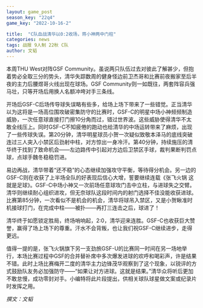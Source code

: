 ```yaml
---
layout: game_post
season_key: "22q4"
game_key: "2022-10-16-2"

title:  "C队血战清华以0:2收场，蒋小神两中门柱"
categories: news
tags: 战报 9人制 22秋 C队
author: 文韬
---
```


本周THU West对阵GSF Community。虽说两只队伍过去对彼此了解甚少，但抱着势必全取三分的势头，清华失踪数周的健身怪边前卫杰哥和比赛前夜搬家至后半夜的主力后腰煜哥火线出现在球场。GSF Community则一如既往，两套阵容兵强马壮，只等开场后用换人名额冲垮对手三条线。

开场后GSF-C后场传导球失误略有些多，给场上场下带来了一些错觉。正当清华以为这将是一场高位围攻破密集防守的比赛时，GSF-C的明星中场小神频频制造威胁，一次任意球直接打门擦10分角而过，错过世界波。这些威胁使得清华不太敢全线压上。同时GSF-C不知疲倦的跑动也给清华的中场运转带来了麻烦，出现了一些传球失误。第20分钟，清华明星球员小贺一次疑似致敬本泽马的底线突破连过三人突入小禁区后劲射中柱，对方惊出一身冷汗。第40分钟，持续施压的清华终于找到了致命机会——左边路传中引起对方边后卫禁区手球，裁判果断判罚点球，点球手魏冬稳稳罚进。

易边再战，清华带着“还不稳”的心态继续加强攻守平衡，等待得分机会。另一边的GSF-C则在收获了上半场全队的好表现后信心大增，誓要继续连载《张飞火锅 这就是足球》。GSF-C中场小神又一次前场任意球攻门击中立柱，与进球失之交臂。清华则继续耐心组织进攻，但无奈球队这段时间内的射门选择不佳没能收获进球。比赛第85分钟，一次看似不是机会的机会，清华将球吊入禁区，又是小贺瞅准时机接球打门，在完成中柱——被扑——再打三连击之后，球进了！

清华终于如愿锁定胜局，终场哨响起，2:0，清华迎来连胜。GSF-C也收获巨大赞誉，赢得了场上场下的尊重。汗水不会背叛，也让我们祝GSF-C继续进步，走得更远。

值得一提的是，张飞火锅旗下另一支劲旅GSF-U的比赛同一时间在另一场地举行，本场比赛过程中GSF的合并替补席中多次爆发进球的欢呼和喝彩声，许是结果不错。此时上场比赛梅开二度的清华主力边锋茂华观察到了这个现象，以锐评的方式鼓励队友务必加强防守——“如果让对方进球。这就是结果。”清华众将听后更加不敢怠慢，成功零封对手。小编特将此片段提出，供相关球队球星做文案或纪录片时发挥之用。

*撰文：文韬*
